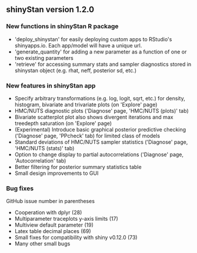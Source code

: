 ## shinyStan version 1.2.0

### New functions in shinyStan R package 
* 'deploy_shinystan' for easily deploying custom apps to RStudio's shinyapps.io. Each app/model will have a unique url. 
* 'generate_quantity' for adding a new parameter as a function of one or two existing parameters
* 'retrieve' for accessing summary stats and sampler diagnostics stored in shinystan object (e.g. rhat, neff, posterior sd, etc.)

### New features in shinyStan app 
* Specify arbitrary transformations (e.g. log, logit, sqrt, etc.) for density, histogram, bivariate and trivariate plots (on 'Explore' page)
* HMC/NUTS diagnostic plots ('Diagnose' page, 'HMC/NUTS (plots)' tab)
* Bivariate scatterplot plot also shows divergent iterations and max treedepth saturation (on 'Explore' page)
* (Experimental) Introduce basic graphical posterior predictive checking ('Diagnose' page, 'PPcheck' tab) for limited class of models
* Standard deviations of HMC/NUTS sampler statistics ('Diagnose' page, 'HMC/NUTS (stats)' tab)
* Option to change display to partial autocorrelations  ('Diagnose' page, 'Autocorrelation' tab)
* Better filtering for posterior summary statistics table
* Small design improvements to GUI

### Bug fixes 
GitHub issue number in parentheses

* Cooperation with dplyr (28) 
* Multiparameter traceplots y-axis limits (17)
* Multiview default parameter (19)
* Latex table decimal places (69)
* Small fixes for compatibility with shiny v0.12.0 (73)
* Many other small bugs